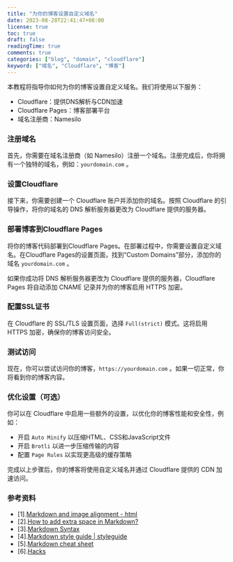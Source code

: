 ```yaml
---
title: "为你的博客设置自定义域名"
date: 2023-08-28T22:41:47+08:00
license: true
toc: true
draft: false
readingTime: true
comments: true
categories: ["blog", "domain", "cloudflare"]
keyword: ["域名", "Cloudflare", "博客"]
---
```


本教程将指导你如何为你的博客设置自定义域名。我们将使用以下服务：

- Cloudflare：提供DNS解析与CDN加速
- Cloudflare Pages：博客部署平台
- 域名注册商：Namesilo

### 注册域名

首先，你需要在域名注册商（如 Namesilo）注册一个域名。注册完成后，你将拥有一个独特的域名，例如：`yourdomain.com` 。

### 设置Cloudflare

接下来，你需要创建一个 Cloudflare 账户并添加你的域名。按照 Cloudflare 的引导操作，将你的域名的 DNS 解析服务器更改为 Cloudflare 提供的服务器。

### 部署博客到Cloudflare Pages

将你的博客代码部署到Cloudflare Pages。在部署过程中，你需要设置自定义域名。在Cloudflare Pages的设置页面，找到“Custom Domains”部分，添加你的域名 `yourdomain.com` 。

如果你成功将 DNS 解析服务器更改为 Cloudflare 提供的服务器，Cloudflare Pages 将自动添加 CNAME 记录并为你的博客启用 HTTPS 加密。

### 配置SSL证书

在 Cloudflare 的 SSL/TLS 设置页面，选择 `Full(strict)` 模式。这将启用 HTTPS 加密，确保你的博客访问安全。

### 测试访问

现在，你可以尝试访问你的博客，`https://yourdomain.com` 。如果一切正常，你将看到你的博客内容。

### 优化设置（可选）

你可以在 Cloudflare 中启用一些额外的设置，以优化你的博客性能和安全性，例如：

- 开启 `Auto Minify` 以压缩HTML、CSS和JavaScript文件
- 开启 `Brotli` 以进一步压缩传输的内容
- 配置 `Page Rules` 以实现更高级的缓存策略

完成以上步骤后，你的博客将使用自定义域名并通过 Cloudflare 提供的 CDN 加速访问。

### 参考资料

- [1].[Markdown and image alignment - html](https://stackoverflow.com/questions/255170/markdown-and-image-alignment)
- [2].[How to add extra space in Markdown?](https://docs.document360.com/docs/how-to-add-extra-space-in-markdown)
- [3].[Markdown Syntax](https://www.dotcms.com/docs/latest/markdown-syntax)
- [4].[Markdown style guide | styleguide](https://google.github.io/styleguide/docguide/style.html)
- [5].[Markdown cheat sheet](https://support.squarespace.com/hc/en-us/articles/206543587-Markdown-cheat-sheet)
- [6].[Hacks](https://www.markdownguide.org/hacks/)
